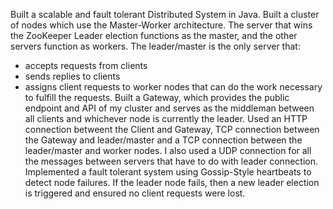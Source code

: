Built a scalable and fault tolerant Distributed System in Java. 
Built a cluster of nodes which use the Master-Worker architecture. The server that wins the ZooKeeper Leader election functions as the master, and the other servers function as workers. The leader/master is the only server that:
- accepts requests from clients
- sends replies to clients
- assigns client requests to worker nodes that can do the work necessary to fulfill the requests.
Built a Gateway, which provides the public endpoint and API of my cluster and serves as the middleman between all clients and whichever node is currently the leader. 
Used an HTTP connection betweent the Client and Gateway, TCP connection between the Gateway and leader/master and a TCP connection between the leader/master and worker nodes. I also used a UDP connection for all the messages between servers that have to do with leader connection. 
Implemented a fault tolerant system using Gossip-Style heartbeats to detect node failures. If the leader node fails, then a new leader election is triggered and ensured no client requests were lost. 

